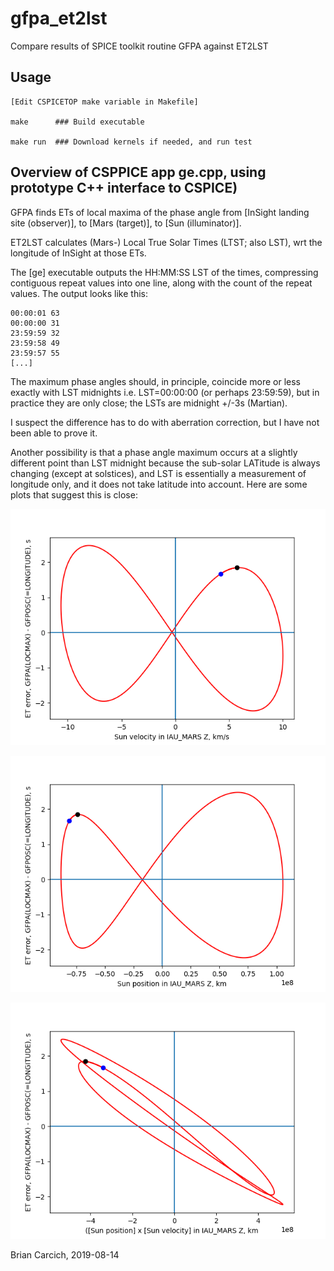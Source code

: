 # gfpa_et2lst
Compare results of SPICE toolkit routine GFPA against ET2LST 

## Usage

    [Edit CSPICETOP make variable in Makefile]

    make      ### Build executable

    make run  ### Download kernels if needed, and run test

## Overview of CSPPICE app ge.cpp, using prototype C++ interface to CSPICE)

GFPA finds ETs of local maxima of the phase angle from [InSight landing site (observer)], to [Mars (target)], to [Sun (illuminator)].

ET2LST calculates (Mars-) Local True Solar Times (LTST; also LST), wrt the longitude of InSight at those ETs.

The [ge] executable outputs the HH:MM:SS LST of the times, compressing contiguous repeat values into one line, along with the count of the repeat values.  The output looks like this:

    00:00:01 63
    00:00:00 31
    23:59:59 32
    23:59:58 49
    23:59:57 55
    [...]

The maximum phase angles should, in principle, coincide more or less exactly with LST midnights i.e. LST=00:00:00 (or perhaps 23:59:59), but in practice they are only close; the LSTs are midnight +/-3s (Martian).

I suspect the difference has to do with aberration correction, but I have not been able to prove it.

Another possibility is that a phase angle maximum occurs at a slightly different point than LST midnight because the sub-solar LATitude is always changing (except at solstices), and LST is essentially a measurement of longitude only, and it does not take latitude into account.  Here are some plots that suggest this is close:

![](https://github.com/drbitboy/gfpa_et2lst/raw/master/sunvelz_vs_midnight_error.png)

![](https://github.com/drbitboy/gfpa_et2lst/raw/master/sunposz_vs_midnight_error.png)

![](https://github.com/drbitboy/gfpa_et2lst/raw/master/sunvelzxposz_vs_midnight_error.png)

Brian Carcich, 2019-08-14
